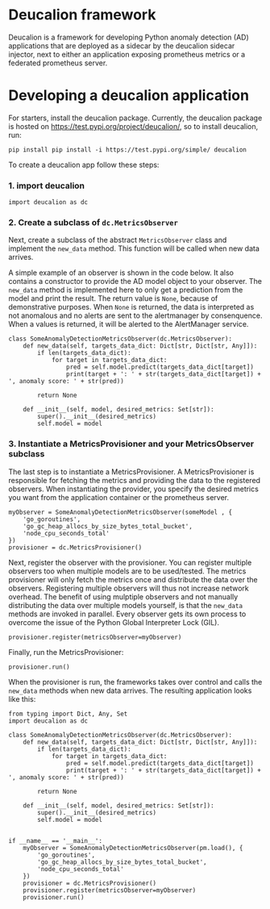 # Deucalion framework

Deucalion is a framework for developing Python anomaly detection (AD) applications that are deployed as a sidecar by the deucalion sidecar injector, next to either an application exposing prometheus metrics or a federated prometheus server. 


# Developing a deucalion application

For starters, install the deucalion package. Currently, the deucalion package is hosted on https://test.pypi.org/project/deucalion/, so to install deucalion, run:
```
pip install pip install -i https://test.pypi.org/simple/ deucalion
```

To create a deucalion app follow these steps: 

### 1. import deucalion
```
import deucalion as dc
```

### 2. Create a subclass of ```dc.MetricsObserver```

Next, create a subclass of the abstract ```MetricsObserver``` class and implement the ```new_data``` method. This function will be called when new data arrives. 

A simple example of an observer is shown in the code below. It also contains a constructor to provide the AD model object to your observer. 
The ```new_data``` method is implemented here to only get a prediction from the model and print the result. 
The return value is ```None```, because of demonstrative purposes. When ```None``` is returned, the data is interpreted as not anomalous and no alerts are sent to the alertmanager by consenquence. When a values is returned, it will be alerted to the AlertManager service. 

```
class SomeAnomalyDetectionMetricsObserver(dc.MetricsObserver):
    def new_data(self, targets_data_dict: Dict[str, Dict[str, Any]]):
        if len(targets_data_dict):
            for target in targets_data_dict:
                pred = self.model.predict(targets_data_dict[target])
                print(target + ': ' + str(targets_data_dict[target]) + ', anomaly score: ' + str(pred))
       
        return None

    def __init__(self, model, desired_metrics: Set[str]):
        super().__init__(desired_metrics)
        self.model = model
```

### 3. Instantiate a MetricsProvisioner and your MetricsObserver subclass

The last step is to instantiate a MetricsProvisioner. A MetricsProvisioner is responsible for fetching the metrics and providing the data to the registered observers. When instantiating the provider, you specify the desired metrics you want from  the application container or the prometheus server. 
```
myObserver = SomeAnomalyDetectionMetricsObserver(someModel , {
    'go_goroutines',
    'go_gc_heap_allocs_by_size_bytes_total_bucket',
    'node_cpu_seconds_total'
})
provisioner = dc.MetricsProvisioner()
```

Next, register the observer with the provisioner. You can register multiple observers too when multiple models are to be used/tested. The metrics provisioner will only fetch the metrics once and distribute the data over the observers. Registering multiple observers will thus not increase network overhead. The benefit of using mulptiple observers and not manually distributing the data over multiple models yourself, is that the ```new_data``` methods are invoked in parallel. Every observer gets its own process to overcome the issue of the Python Global Interpreter Lock (GIL). 
```
provisioner.register(metricsObserver=myObserver)
```


Finally, run the MetricsProvisioner: 
```
provisioner.run()
```
When the provisioner is run, the frameworks takes over control and calls the ```new_data``` methods when new data arrives. 
The resulting application looks like this: 

```
from typing import Dict, Any, Set
import deucalion as dc

class SomeAnomalyDetectionMetricsObserver(dc.MetricsObserver):
    def new_data(self, targets_data_dict: Dict[str, Dict[str, Any]]):
        if len(targets_data_dict):
            for target in targets_data_dict:
                pred = self.model.predict(targets_data_dict[target])
                print(target + ': ' + str(targets_data_dict[target]) + ', anomaly score: ' + str(pred))
       
        return None

    def __init__(self, model, desired_metrics: Set[str]):
        super().__init__(desired_metrics)
        self.model = model


if __name__ == '__main__':
    myObserver = SomeAnomalyDetectionMetricsObserver(pm.load(), {
        'go_goroutines',
        'go_gc_heap_allocs_by_size_bytes_total_bucket',
        'node_cpu_seconds_total'
    })
    provisioner = dc.MetricsProvisioner()
    provisioner.register(metricsObserver=myObserver)
    provisioner.run()
```
